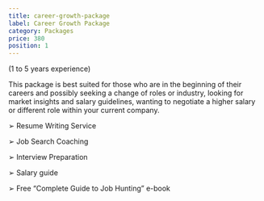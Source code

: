 ```yaml
---
title: career-growth-package
label: Career Growth Package
category: Packages
price: 380
position: 1
---
```

(1 to 5 years
 experience)

This package is best suited for those who are in the beginning of their careers and possibly seeking a change of roles or industry, looking for market insights and salary guidelines, wanting to negotiate a higher salary or different role within your current company.

➢	Resume Writing Service

➢	Job Search Coaching

➢	Interview Preparation

➢	Salary guide

➢	Free “Complete Guide to Job Hunting” e-book
